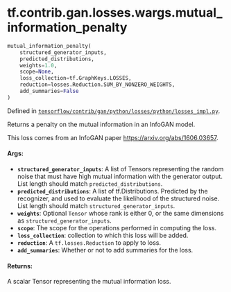 <div itemscope itemtype="http://developers.google.com/ReferenceObject">
<meta itemprop="name" content="tf.contrib.gan.losses.wargs.mutual_information_penalty" />
</div>

# tf.contrib.gan.losses.wargs.mutual_information_penalty

``` python
mutual_information_penalty(
    structured_generator_inputs,
    predicted_distributions,
    weights=1.0,
    scope=None,
    loss_collection=tf.GraphKeys.LOSSES,
    reduction=losses.Reduction.SUM_BY_NONZERO_WEIGHTS,
    add_summaries=False
)
```



Defined in [`tensorflow/contrib/gan/python/losses/python/losses_impl.py`](https://www.tensorflow.org/code/tensorflow/contrib/gan/python/losses/python/losses_impl.py).

Returns a penalty on the mutual information in an InfoGAN model.

This loss comes from an InfoGAN paper https://arxiv.org/abs/1606.03657.

#### Args:

* <b>`structured_generator_inputs`</b>: A list of Tensors representing the random noise
    that must  have high mutual information with the generator output. List
    length should match `predicted_distributions`.
* <b>`predicted_distributions`</b>: A list of tf.Distributions. Predicted by the
    recognizer, and used to evaluate the likelihood of the structured noise.
    List length should match `structured_generator_inputs`.
* <b>`weights`</b>: Optional `Tensor` whose rank is either 0, or the same dimensions as
    `structured_generator_inputs`.
* <b>`scope`</b>: The scope for the operations performed in computing the loss.
* <b>`loss_collection`</b>: collection to which this loss will be added.
* <b>`reduction`</b>: A `tf.losses.Reduction` to apply to loss.
* <b>`add_summaries`</b>: Whether or not to add summaries for the loss.


#### Returns:

A scalar Tensor representing the mutual information loss.